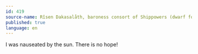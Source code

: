 ```yaml
---
id: 419
source-name: Rîsen Dakasalåth, baroness consort of Shippowers (dwarf fortress)
published: true
language: en
---
```

I was nauseated by the sun. There is no hope!
